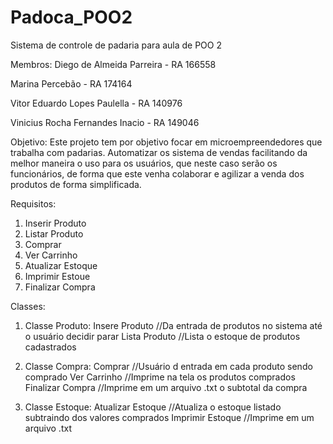 # Padoca_POO2

Sistema de controle de padaria para aula de POO 2

Membros:
Diego de Almeida Parreira - RA 166558

Marina Percebão - RA 174164 

Vitor Eduardo Lopes Paulella - RA 140976

Vinicius Rocha Fernandes Inacio - RA 149046

Objetivo:
Este projeto tem por objetivo focar em microempreendedores que trabalha com padarias. Automatizar os sistema de vendas facilitando da melhor maneira o uso para os usuários, que neste caso serão os funcionários, de forma que este venha colaborar e agilizar a venda dos  produtos de forma  simplificada.

Requisitos:
1. Inserir Produto 
2. Listar Produto 
3. Comprar 
4. Ver Carrinho 
5. Atualizar Estoque
6. Imprimir Estoue
7. Finalizar Compra

Classes:
1. Classe Produto:
   Insere Produto //Da entrada de produtos no sistema até o usuário decidir parar
   Lista Produto //Lista o estoque de produtos cadastrados

2. Classe Compra:
   Comprar //Usuário d entrada em cada produto sendo comprado
   Ver Carrinho //Imprime na tela os produtos comprados
   Finalizar Compra //Imprime em um arquivo .txt o subtotal da compra

3. Classe Estoque:
   Atualizar Estoque //Atualiza o estoque listado subtraindo dos valores comprados
   Imprimir Estoque //Imprime em um arquivo .txt 
